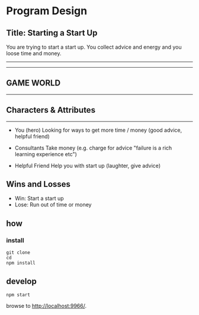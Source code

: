 
# Program Design

Title: Starting a Start Up
-----------------------
You are trying to start a start up. You collect advice and energy and you loose time and money.

----------
----------
GAME WORLD
----------
----------

Characters & Attributes
----------
----------
- You (hero)
  Looking for ways to get more time / money (good advice, helpful friend)

- Consultants
  Take money (e.g. charge for advice "failure is a rich learning experience etc")

- Helpful Friend
  Help you with start up (laughter, give advice)

Wins and Losses
----------------
- Win: Start a start up
- Lose: Run out of time or money

## how

### install

```
git clone
cd
npm install
```

## develop

```
npm start
```

browse to <http://localhost:9966/>.


